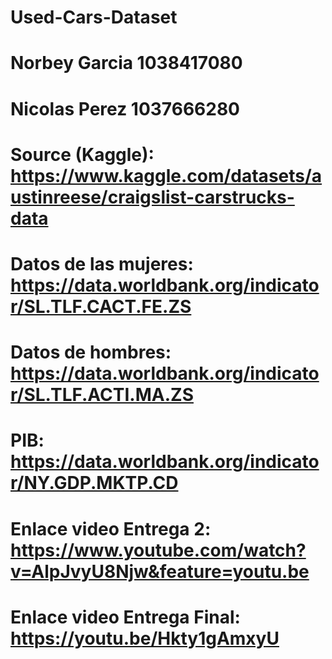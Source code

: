 # Used-Cars-Dataset
# Norbey Garcia 1038417080
# Nicolas Perez 1037666280
# Source (Kaggle): https://www.kaggle.com/datasets/austinreese/craigslist-carstrucks-data

# Datos de las mujeres: https://data.worldbank.org/indicator/SL.TLF.CACT.FE.ZS
# Datos de hombres: https://data.worldbank.org/indicator/SL.TLF.ACTI.MA.ZS
# PIB: https://data.worldbank.org/indicator/NY.GDP.MKTP.CD
# Enlace video Entrega 2: https://www.youtube.com/watch?v=AlpJvyU8Njw&feature=youtu.be
# Enlace video Entrega Final: https://youtu.be/Hkty1gAmxyU
